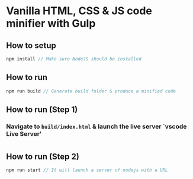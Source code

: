 # Vanilla HTML, CSS & JS code minifier with Gulp

## How to setup
```javascript
npm install // Make sure NodeJS should be installed
```

## How to run
```javascript
npm run build // Generate build folder & produce a minified code
```

## How to run (Step 1)
### Navigate to `build/index.html` & launch the live server `vscode Live Server'

#
## How to run (Step 2)
```javascript
npm run start // It will launch a server of nodejs with a URL
```
